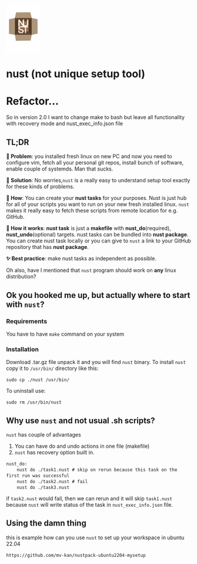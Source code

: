 <img src="./static/NUST.svg"  width="18%"/>

# nust (not unique setup tool)

# Refactor...

So in version 2.0 I want to change make to bash but leave all functionality with recovery mode and nust_exec_info.json file

## TL;DR

**🚩 Problem**: you installed fresh linux on new PC and now you need to configure vim, fetch all your personal git repos, install bunch of software, enable couple of systemds. Man that sucks. 

**🎯 Solution**: No worries,`nust` is a really easy to understand setup tool exactly for these kinds of problems.

**🧐 How**: You can create your **nust tasks** for your purposes. Nust is just hub for all of your scripts you want to run on your new fresh installed linux. `nust` makes it really easy to fetch these scripts from remote location for e.g. GitHub. 

**🤔 How it works**: **nust task** is just a **makefile** with **nust_do**(required), **nust_undo**(optional) targets. nust tasks can be bundled into **nust package**. You can create nust task locally or you can give to `nust` a link to your GitHub repository that has **nust package**. 

**✨ Best practice**: make nust tasks as independent as possible. 

Oh also, have I mentioned that `nust` program should work on **any** linux distribution? 

## Ok you hooked me up, but actually where to start with `nust`? 

### Requirements

You have to have `make` command on your system

### Installation

Download .tar.gz file unpack it and you will find `nust` binary. To install `nust` copy it to `/usr/bin/` directory like this:
```
sudo cp ./nust /usr/bin/
```

To uninstall use:
```
sudo rm /usr/bin/nust
```

## Why use `nust` and not usual .sh scripts?

`nust` has couple of advantages

1. You can have do and undo actions in one file (makefile)
2. `nust` has recovery option built in. 

```
nust_do:
    nust do ./task1.nust # skip on rerun because this task on the first run was successful
    nust do ./task2.nust # fail 
    nust do ./task3.nust
```

if `task2.nust` would fail, then we can rerun and it will skip `task1.nust` because `nust` will write status of the task in `nust_exec_info.json` file. 

## Using the damn thing

this is example how can you use `nust` to set up your workspace in ubuntu 22.04

```
https://github.com/mv-kan/nustpack-ubuntu2204-mysetup
```